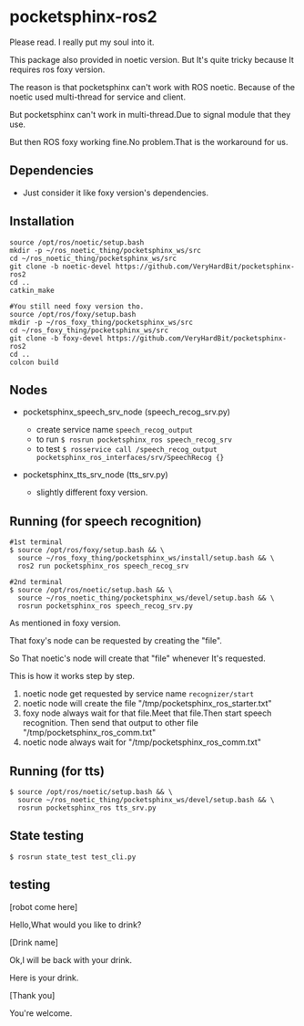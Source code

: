 # pocketsphinx-ros2
Please read. I really put my soul into it.

This package also provided in noetic version. But It's quite tricky because It requires ros foxy version.

The reason is that pocketsphinx can't work with ROS noetic. Because of the noetic used multi-thread for service and client.

But pocketsphinx can't work in multi-thread.Due to signal module that they use.

But then ROS foxy working fine.No problem.That is the workaround for us.



## Dependencies
- Just consider it like foxy version's dependencies.


## Installation
```
source /opt/ros/noetic/setup.bash
mkdir -p ~/ros_noetic_thing/pocketsphinx_ws/src
cd ~/ros_noetic_thing/pocketsphinx_ws/src
git clone -b noetic-devel https://github.com/VeryHardBit/pocketsphinx-ros2
cd ..
catkin_make

#You still need foxy version tho.
source /opt/ros/foxy/setup.bash
mkdir -p ~/ros_foxy_thing/pocketsphinx_ws/src
cd ~/ros_foxy_thing/pocketsphinx_ws/src
git clone -b foxy-devel https://github.com/VeryHardBit/pocketsphinx-ros2
cd ..
colcon build
```




## Nodes
- pocketsphinx_speech_srv_node (speech_recog_srv.py)
    - create service name `speech_recog_output`
    - to run `$ rosrun pocketsphinx_ros speech_recog_srv`
    - to test `$ rosservice call /speech_recog_output pocketsphinx_ros_interfaces/srv/SpeechRecog {}`

- pocketsphinx_tts_srv_node (tts_srv.py)
    - slightly different foxy version.


## Running (for speech recognition)

```
#1st terminal
$ source /opt/ros/foxy/setup.bash && \
  source ~/ros_foxy_thing/pocketsphinx_ws/install/setup.bash && \
  ros2 run pocketsphinx_ros speech_recog_srv

#2nd terminal
$ source /opt/ros/noetic/setup.bash && \
  source ~/ros_noetic_thing/pocketsphinx_ws/devel/setup.bash && \
  rosrun pocketsphinx_ros speech_recog_srv.py
```
As mentioned in foxy version.

That foxy's node can be requested by creating the "file".

So That noetic's node will create that "file" whenever It's requested.

This is how it works step by step.
1. noetic node get requested by service name `recognizer/start`
2. noetic node will create the file "/tmp/pocketsphinx_ros_starter.txt"
3. foxy node always wait for that file.Meet that file.Then start speech recognition. Then send that output to other file "/tmp/pocketsphinx_ros_comm.txt"
4. noetic node always wait for "/tmp/pocketsphinx_ros_comm.txt"

## Running (for tts)
```
$ source /opt/ros/noetic/setup.bash && \
  source ~/ros_noetic_thing/pocketsphinx_ws/devel/setup.bash && \
  rosrun pocketsphinx_ros tts_srv.py
```

## State testing
```
$ rosrun state_test test_cli.py
```


## testing
[robot come here]

Hello,What would you like to drink?

[Drink name]

Ok,I will be back with your drink.

Here is your drink.

[Thank you]

You're welcome.
